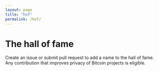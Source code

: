 ```yaml
---
layout: page
title: "hof"
permalink: /hof/
---
```


# The hall of fame

Create an issue or submit pull request to add a name to the hall of fame. Any contribution that improves privacy of Bitcoin projects is eligible.




